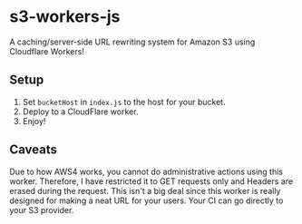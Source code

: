 # s3-workers-js
A caching/server-side URL rewriting system for Amazon S3 using Cloudflare Workers!

## Setup
1) Set `bucketHost` in `index.js` to the host for your bucket.
2) Deploy to a CloudFlare worker.
3) Enjoy!

## Caveats
Due to how AWS4 works, you cannot do administrative actions using this worker. Therefore, I have restricted it to GET requests only and Headers are erased during the request. This isn't a big deal since this worker is really designed for making a neat URL for your users. Your CI can go directly to your S3 provider.
